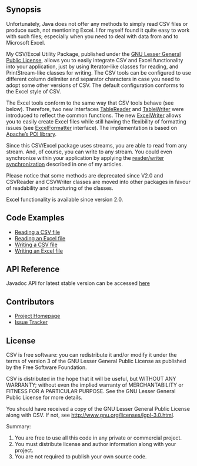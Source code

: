## Synopsis

Unfortunately, Java does not offer any methods to simply read CSV files or produce such, not mentioning Excel. 
I for myself found it quite easy to work with such files; especially when you need to deal with data from and 
to Microsoft Excel.

My CSV/Excel Utility Package, published under the <a href="http://www.gnu.org/licenses/lgpl-3.0.html">GNU 
Lesser General Public License</a>, allows you to easily 
integrate CSV and Excel functionality into your application, just by using Iterator-like classes for reading, 
and PrintStream-like classes for writing. The CSV tools can be configured to use different column delimiter 
and separator characters in case you need to adopt some other versions of CSV. The default configuration 
conforms to the Excel style of CSV.

The Excel tools conform to the same way that CSV tools behave (see below). Therefore, two new interfaces 
<a href="http://download.ralph-schuster.eu/eu.ralph-schuster.csv/STABLE/apidocs/csv/TableReader.html">TableReader</a> 
and <a href="http://download.ralph-schuster.eu/eu.ralph-schuster.csv/STABLE/apidocs/csv/TableWriter.html">TableWriter</a>
were introduced to reflect the common functions. The new 
<a href="http://download.ralph-schuster.eu/eu.ralph-schuster.csv/STABLE/apidocs/csv/impl/ExcelWriter.html">ExcelWriter</a>
allows you to easily create Excel files while still having the flexibility of formatting issues (see 
<a href="http://download.ralph-schuster.eu/eu.ralph-schuster.csv/STABLE/apidocs/csv/impl/ExcelFormatter.html">ExcelFormatter</a>
interface). The implementation is based on 
<a href="http://poi.apache.org/">Apache’s POI library</a>.

Since this CSV/Excel package uses streams, you are able to read from any stream. And, of course, you can 
write to any stream. You could even synchronize within your application by applying the 
<a href="http://techblog.ralph-schuster.eu/2008/08/09/synchronizing-reader-and-writer-threads/">reader/writer 
synchronization</a> described in one of my articles.

Please notice that some methods are deprecated since V2.0 and CSVReader and CSVWriter classes are moved into 
other packages in favour of readability and structuring of the classes.

Excel functionality is available since version 2.0.

## Code Examples

 * <a href="http://download.ralph-schuster.eu/eu.ralph-schuster.csv/STABLE/apidocs/csv/impl/CSVReader.html">Reading a CSV file</a>
 * <a href="http://download.ralph-schuster.eu/eu.ralph-schuster.csv/STABLE/apidocs/csv/impl/ExcelReader.html">Reading an Excel file</a>
 * <a href="http://download.ralph-schuster.eu/eu.ralph-schuster.csv/STABLE/apidocs/csv/impl/CSVWriter.html">Writing a CSV file</a>
 * <a href="http://download.ralph-schuster.eu/eu.ralph-schuster.csv/STABLE/apidocs/csv/impl/ExcelWriter.html">Writing an Excel file</a>

## API Reference

Javadoc API for latest stable version can be accessed <a href="http://download.ralph-schuster.eu/eu.ralph-schuster.csv/STABLE/apidocs/index.html">here</a>

## Contributors

 * <a href="https://techblog.ralph-schuster.eu/csv-utility-package-for-java/">Project Homepage</a>
 * <a href="http://jira.ralph-schuster.eu/">Issue Tracker</a>
  
## License

CSV is free software: you can redistribute it and/or modify it under the terms of version 3 of the GNU 
Lesser General Public  License as published by the Free Software Foundation.

CSV is distributed in the hope that it will be useful, but WITHOUT ANY WARRANTY; without even the implied 
warranty of MERCHANTABILITY or FITNESS FOR A PARTICULAR PURPOSE.  See the GNU Lesser General Public 
License for more details.

You should have received a copy of the GNU Lesser General Public License along with CSV.  If not, see 
<http://www.gnu.org/licenses/lgpl-3.0.html>.

Summary:
 1. You are free to use all this code in any private or commercial project. 
 2. You must distribute license and author information along with your project.
 3. You are not required to publish your own source code.
